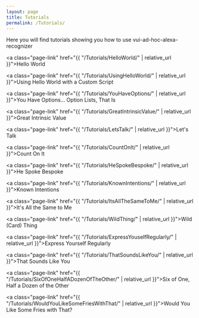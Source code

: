 ```yaml
---
layout: page
title: Tutorials
permalink: /Tutorials/
---
```

Here you will find tutorials showing you how to use vui-ad-hoc-alexa-recognizer

<a class="page-link" href="{{ "/Tutorials/HelloWorld/" | relative_url }}">Hello World</a>

<a class="page-link" href="{{ "/Tutorials/UsingHelloWorld/" | relative_url }}">Using Hello World with a Custom Script</a>

<a class="page-link" href="{{ "/Tutorials/YouHaveOptions/" | relative_url }}">You Have Options... Option Lists, That Is</a>

<a class="page-link" href="{{ "/Tutorials/GreatIntrinsicValue/" | relative_url }}">Great Intrinsic Value</a>

<a class="page-link" href="{{ "/Tutorials/LetsTalk/" | relative_url }}">Let's Talk</a>

<a class="page-link" href="{{ "/Tutorials/CountOnIt/" | relative_url }}">Count On It</a>

<a class="page-link" href="{{ "/Tutorials/HeSpokeBespoke/" | relative_url }}">He Spoke Bespoke</a>

<a class="page-link" href="{{ "/Tutorials/KnownIntentions/" | relative_url }}">Known Intentions</a>

<a class="page-link" href="{{ "/Tutorials/ItsAllTheSameToMe/" | relative_url }}">It's All the Same to Me</a>

<a class="page-link" href="{{ "/Tutorials/WildThing/" | relative_url }}">Wild (Card) Thing</a>

<a class="page-link" href="{{ "/Tutorials/ExpressYouselfRegularly/" | relative_url }}">Express Yourself Regularly</a>

<a class="page-link" href="{{ "/Tutorials/ThatSoundsLikeYou/" | relative_url }}">That Sounds Like You</a>

<a class="page-link" href="{{ "/Tutorials/SixOfOneHalfADozenOfTheOther/" | relative_url }}">Six of One, Half a Dozen of the Other</a>

<a class="page-link" href="{{ "/Tutorials/WouldYouLikeSomeFriesWithThat/" | relative_url }}">Would You Like Some Fries with That?</a>
